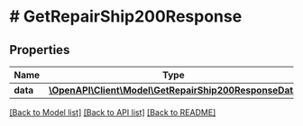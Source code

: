 # # GetRepairShip200Response

## Properties

Name | Type | Description | Notes
------------ | ------------- | ------------- | -------------
**data** | [**\OpenAPI\Client\Model\GetRepairShip200ResponseData**](GetRepairShip200ResponseData.md) |  |

[[Back to Model list]](../../README.md#models) [[Back to API list]](../../README.md#endpoints) [[Back to README]](../../README.md)
